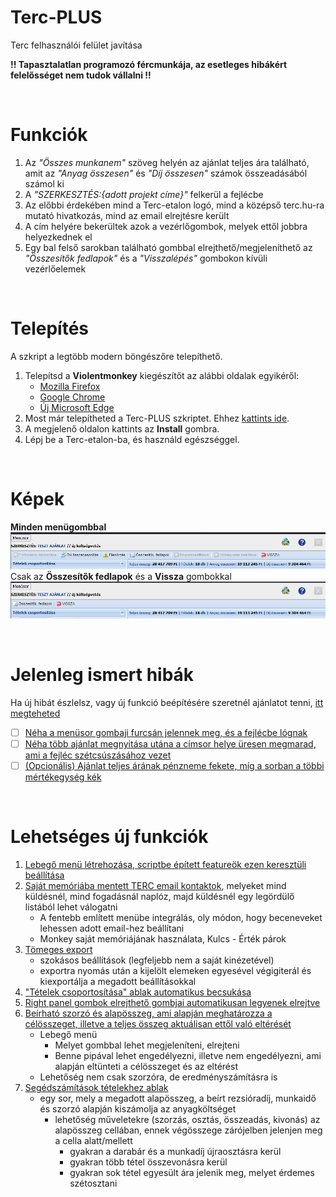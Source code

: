 # Terc-PLUS
Terc felhasználói felület javítása

**!! Tapasztalatlan programozó fércmunkája, az esetleges hibákért felelősséget nem tudok vállalni !!**

<br>

# Funkciók

1. Az *"Összes munkanem"* szöveg helyén az ajánlat teljes ára található, amit az *"Anyag összesen"* és *"Díj összesen"* számok összeadásából számol ki
1. A *"SZERKESZTÉS:{adott projekt címe}"* felkerül a fejlécbe
1. Az előbbi érdekében mind a Terc-etalon logó, mind a középső terc.hu-ra mutató hivatkozás, mind az email elrejtésre került
1. A cím helyére bekerültek azok a vezérlőgombok, melyek ettől jobbra helyezkednek el
1. Egy bal felső sarokban található gombbal elrejthető/megjeleníthető az *"Összesítők fedlapok"* és a *"Visszalépés"* gombokon kívüli vezérlőelemek


<br>

# Telepítés

A szkript a legtöbb modern böngészőre telepíthető.<br>

1. Telepítsd a **Violentmonkey** kiegészítőt az alábbi oldalak egyikéről:
    * [Mozilla Firefox](https://addons.mozilla.org/en-US/firefox/addon/violentmonkey/)
    * [Google Chrome](https://chromewebstore.google.com/detail/jinjaccalgkegednnccohejagnlnfdag?hl=hu&utm_source=ext_sidebar)
    * [Új Microsoft Edge](https://microsoftedge.microsoft.com/addons/detail/violentmonkey/eeagobfjdenkkddmbclomhiblgggliao)
1. Most már telepítheted a Terc-PLUS szkriptet. Ehhez [kattints ide](https://github.com/MentalGravis/Terc-PLUS/releases/latest/download/Terc.PLUS.user.js).
1. A megjelenő oldalon kattints az **Install** gombra.
1. Lépj be a Terc-etalon-ba, és használd egészséggel.


<br>

# Képek

**Minden menügombbal**<br>
<picture>
<img alt="Minden menügombbal" src="img/menu_with_buttons.png"><br>
</picture>
Csak az **Összesítők fedlapok** és a **Vissza** gombokkal<br>
<picture>
<img alt="Csak az Összesítők fedlapok és a Vissza gombokkal" src="img/menu_without_buttons.png">
</picture>

<br>

# Jelenleg ismert hibák

Ha új hibát észlelsz, vagy új funkció beépítésére szeretnél ajánlatot tenni, [itt megteheted](https://github.com/MentalGravis/Terc-PLUS/issues)

- [ ] [Néha a menüsor gombaji furcsán jelennek meg, és a fejlécbe lógnak](https://github.com/MentalGravis/Terc-PLUS/issues/2)
- [ ] [Néha több ajánlat megnyitása utána a címsor helye üresen megmarad, ami a fejléc szétcsúszásához vezet](https://github.com/MentalGravis/Terc-PLUS/issues/3)
- [ ] [(Opcionális) Ajánlat teljes árának pénzneme fekete, míg a sorban a többi mértékegység kék](https://github.com/MentalGravis/Terc-PLUS/issues/4)

<br>

# Lehetséges új funkciók

1. [Lebegő menü létrehozása, scriptbe épített featureök ezen keresztüli beállítása](https://github.com/MentalGravis/Terc-PLUS/issues/10)
1. [Saját memóriába mentett TERC email kontaktok](https://github.com/MentalGravis/Terc-PLUS/issues/5), melyeket mind küldésnél, mind fogadásnál naplóz, majd küldésnél egy legördülő listából lehet válogatni
    * A fentebb említett menübe integrálás, oly módon, hogy beceneveket lehessen adott email-hez beállítani
    * Monkey saját memóriájának használata, Kulcs - Érték párok
1. [Tömeges export](https://github.com/MentalGravis/Terc-PLUS/issues/6)
    * szokásos beállítások (legfeljebb nem a saját kinézetével)
    * exportra nyomás után a kijelölt elemeken egyesével végigiterál és kiexportálja a megadott beállításokkal
1. ["Tételek csoportosítása" ablak automatikus becsukása](https://github.com/MentalGravis/Terc-PLUS/issues/7)
1. [Right panel gombok elrejthető gombjai automatikusan legyenek elrejtve](https://github.com/MentalGravis/Terc-PLUS/issues/8)
1. [Beírható szorzó és alapösszeg, ami alapján meghatározza a célösszeget, illetve a teljes összeg aktuálisan ettől való eltérését](https://github.com/MentalGravis/Terc-PLUS/issues/9)
    * Lebegő menü
        * Melyet gombbal lehet megjeleníteni, elrejteni
        * Benne pipával lehet engedélyezni, illetve nem engedélyezni, ami alapján eltünteti a célösszeget és az eltérést
    * Lehetőség nem csak szorzóra, de eredményszámításra is
1. [Segédszámítások tételekhez ablak](https://github.com/MentalGravis/Terc-PLUS/issues/11)
    * egy sor, mely a megadott alapösszeg, a beírt rezsióradíj, munkaidő és szorzó alapján kiszámolja az anyagköltséget
        * lehetőség műveletekre (szorzás, osztás, összeadás, kivonás) az alapösszeg cellában, ennek végösszege zárójelben jelenjen meg a cella alatt/mellett
            * gyakran a darabár és a munkadíj újraosztásra kerül
            * gyakran több tétel összevonásra kerül
            * gyakran sok tétel egyesült ára jelenik meg, melyet érdemes szétosztani